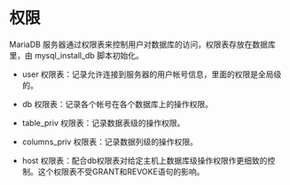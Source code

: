 # 权限

MariaDB 服务器通过权限表来控制用户对数据库的访问，权限表存放在数据库里，由 mysql_install_db 脚本初始化。

- user 权限表：记录允许连接到服务器的用户帐号信息，里面的权限是全局级的。

- db 权限表：记录各个帐号在各个数据库上的操作权限。

- table_priv 权限表：记录数据表级的操作权限。

- columns_priv 权限表：记录数据列级的操作权限。

- host 权限表：配合db权限表对给定主机上数据库级操作权限作更细致的控制。这个权限表不受GRANT和REVOKE语句的影响。
